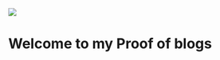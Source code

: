 <img src = "https://i.pinimg.com/1200x/bb/a3/d1/bba3d17e08596bbc965e562e36287043.jpg"/>

# Welcome to my Proof of blogs
